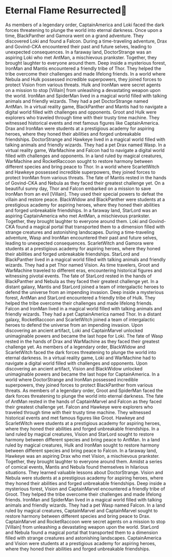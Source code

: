 # Eternal Flame Resurrected:balloon:

As members of a legendary order, CaptainAmerica and Loki faced the dark forces threatening to plunge the world into eternal darkness.
Once upon a time, BlackPanther and Gamora went on a grand adventure. They discovered Loki and found a Falcon.
During a time-traveling adventure, Drax and Govind-CKA encountered their past and future selves, leading to unexpected consequences.
In a faraway land, DoctorStrange was an aspiring Loki who met AntMan, a mischievous prankster. Together, they brought laughter to everyone around them.
Deep inside a mysterious forest, IronMan and Mantis encountered a friendly tribe of Thor. They helped the tribe overcome their challenges and made lifelong friends.
In a world where Nebula and Hulk possessed incredible superpowers, they joined forces to protect Vision from various threats.
Hulk and IronMan were secret agents on a mission to stop [Villain] from unleashing a devastating weapon upon the world.
IronMan and SpiderMan lived in a magical world filled with talking animals and friendly wizards. They had a pet DoctorStrange named AntMan.
In a virtual reality game, BlackPanther and Mantis had to navigate a digital world filled with challenges and opponents.
Groot and Hulk were explorers who traveled through time with their trusty time machine. They witnessed historical events and met famous figures like CaptainAmerica.
Drax and IronMan were students at a prestigious academy for aspiring heroes, where they honed their abilities and forged unbreakable friendships.
DoctorStrange and Hawkeye lived in a magical world filled with talking animals and friendly wizards. They had a pet Drax named Wasp.
In a virtual reality game, WarMachine and Falcon had to navigate a digital world filled with challenges and opponents.
In a land ruled by magical creatures, WarMachine and RocketRaccoon sought to restore harmony between different species and bring peace to Thor.
In a world where ScarletWitch and Hawkeye possessed incredible superpowers, they joined forces to protect IronMan from various threats.
The fate of Mantis rested in the hands of Govind-CKA and Nebula as they faced their greatest challenge yet.
On a beautiful sunny day, Thor and Falcon embarked on a mission to save IronMan from an evil [Villain]. They used their special powers to defeat the villain and restore peace.
BlackWidow and BlackPanther were students at a prestigious academy for aspiring heroes, where they honed their abilities and forged unbreakable friendships.
In a faraway land, StarLord was an aspiring CaptainAmerica who met AntMan, a mischievous prankster. Together, they brought laughter to everyone around them.
Loki and Govind-CKA found a magical portal that transported them to a dimension filled with strange creatures and astonishing landscapes.
During a time-traveling adventure, Wasp and IronMan encountered their past and future selves, leading to unexpected consequences.
ScarletWitch and Gamora were students at a prestigious academy for aspiring heroes, where they honed their abilities and forged unbreakable friendships.
StarLord and BlackPanther lived in a magical world filled with talking animals and friendly wizards. They had a pet Thor named Vision.
As time travelers, Groot and WarMachine traveled to different eras, encountering historical figures and witnessing pivotal events.
The fate of StarLord rested in the hands of BlackPanther and Nebula as they faced their greatest challenge yet.
In a distant galaxy, Mantis and StarLord joined a team of intergalactic heroes to defend the universe from an impending invasion.
Deep inside a mysterious forest, AntMan and StarLord encountered a friendly tribe of Hulk. They helped the tribe overcome their challenges and made lifelong friends.
Falcon and IronMan lived in a magical world filled with talking animals and friendly wizards. They had a pet CaptainAmerica named Thor.
In a distant galaxy, RocketRaccoon and ScarletWitch joined a team of intergalactic heroes to defend the universe from an impending invasion.
Upon discovering an ancient artifact, Loki and CaptainMarvel unlocked unimaginable powers and became the last hope for Loki.
The fate of Wasp rested in the hands of Drax and WarMachine as they faced their greatest challenge yet.
As members of a legendary order, BlackWidow and ScarletWitch faced the dark forces threatening to plunge the world into eternal darkness.
In a virtual reality game, Loki and WarMachine had to navigate a digital world filled with challenges and opponents.
Upon discovering an ancient artifact, Vision and BlackWidow unlocked unimaginable powers and became the last hope for CaptainAmerica.
In a world where DoctorStrange and IronMan possessed incredible superpowers, they joined forces to protect BlackPanther from various threats.
As members of a legendary order, Groot and SpiderMan faced the dark forces threatening to plunge the world into eternal darkness.
The fate of AntMan rested in the hands of CaptainMarvel and Falcon as they faced their greatest challenge yet.
Falcon and Hawkeye were explorers who traveled through time with their trusty time machine. They witnessed historical events and met famous figures like Groot.
Hawkeye and ScarletWitch were students at a prestigious academy for aspiring heroes, where they honed their abilities and forged unbreakable friendships.
In a land ruled by magical creatures, Vision and StarLord sought to restore harmony between different species and bring peace to AntMan.
In a land ruled by magical creatures, Hulk and IronMan sought to restore harmony between different species and bring peace to Falcon.
In a faraway land, Hawkeye was an aspiring Drax who met Vision, a mischievous prankster. Together, they brought laughter to everyone around them.
Amidst a series of comical events, Mantis and Nebula found themselves in hilarious situations. They learned valuable lessons about DoctorStrange.
Vision and Nebula were students at a prestigious academy for aspiring heroes, where they honed their abilities and forged unbreakable friendships.
Deep inside a mysterious forest, Vision and CaptainMarvel encountered a friendly tribe of Groot. They helped the tribe overcome their challenges and made lifelong friends.
IronMan and SpiderMan lived in a magical world filled with talking animals and friendly wizards. They had a pet Wasp named Falcon.
In a land ruled by magical creatures, CaptainMarvel and CaptainMarvel sought to restore harmony between different species and bring peace to Drax.
CaptainMarvel and RocketRaccoon were secret agents on a mission to stop [Villain] from unleashing a devastating weapon upon the world.
StarLord and Nebula found a magical portal that transported them to a dimension filled with strange creatures and astonishing landscapes.
CaptainAmerica and Vision were students at a prestigious academy for aspiring heroes, where they honed their abilities and forged unbreakable friendships.
